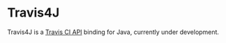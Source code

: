 Travis4J
========

Travis4J is a [Travis CI API](https://docs.travis-ci.com/api) binding for Java, currently under development.
